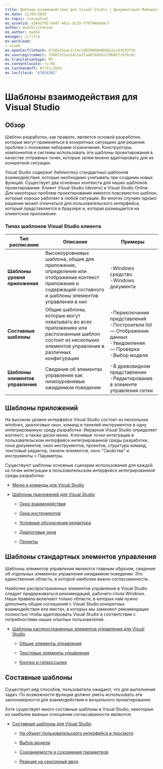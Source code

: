 ```yaml
---
title: Шаблоны взаимодействия для Visual Studio | Документация Майкрософт
ms.date: 11/04/2016
ms.topic: conceptual
ms.assetid: a3643792-b0df-481c-bc35-576f948e04cf
author: madskristensen
ms.author: madsk
manager: jillfra
ms.workload:
- vssdk
ms.openlocfilehash: bfa0a25eac1c14c1d07096840b88a1ec63593f56
ms.sourcegitcommit: 75807551ea14c5a37aa07dd93a170b02fc67bc8c
ms.translationtype: MT
ms.contentlocale: ru-RU
ms.lasthandoff: 07/11/2019
ms.locfileid: "67824302"
---
```

# <a name="interaction-patterns-for-visual-studio"></a>Шаблоны взаимодействия для Visual Studio
## <a name="overview"></a>Обзор
 Шаблон разработки, как правило, является основой разработки, которые могут применяться в конкретных ситуациях для решения проблем с похожими наборами ограничения. Конструкторы компонентов и системы использовать эти шаблоны проектирования в качестве отправных точек, которые затем можно адаптировать для их конкретной ситуации.

 Visual Studio содержит библиотеку стандартных шаблонов взаимодействия, которые необходимо учитывать при создании новых функций. Существует два основных контекста для наших шаблонов проектирования. Клиент Visual Studio (devenv) и Visual Studio Online. Для некоторых проблем проектирования имеется повсеместно шаблон, который хорошо работает в любой ситуации. Во многих случаях однако решение может отличаться для пользовательского интерфейса, который представляется в браузере и, которая размещается на клиентское приложение.

### <a name="visual-studio-client-pattern-types"></a>Типах шаблонов Visual Studio клиента

|Тип расписания|Описание|Примеры|
|------------------|-----------------|--------------|
|**Шаблоны уровня приложения**|Высокоуровневых шаблона, общие для приложения, определение или отображение контекст приложения и содержащий составного и шаблоны элементов управления в них|-Windows средство<br />-Windows документа|
|**Составные шаблоны**|Общие шаблоны, которые могут охватывать во всех приложениях или распознанным шаблон состоит из нескольких элементов управления в различных конфигурации|-Переключение представлений<br />-Построители list<br />— Отображение данных<br />-Уведомления<br />— Проверка<br />-Выбор модели|
|**Шаблоны элементов управления**|Сведения об элементах управления как низкоуровневые ожидаемом поведении|-В древовидном представлении<br />-Редактирования в элементе управления сетки|

## <a name="application-patterns"></a>Шаблоны приложений
 На высоком уровне интерфейсе Visual Studio состоит из нескольких windows, диалоговых окон, команд и панелей инструментов в одну интегрированную среду разработки. Иерархии Visual Studio определяет контекст, а также диски меню. Ключевые точки интеграции в пользовательском интерфейсе интегрированной среды разработки, окна документов, окон инструментов, проектов, структура команд, текстовый редактор, панели элементов, окно "Свойства" и инструменты > Параметры.

 Существуют шаблоны основные сценарии использования для каждой из точек интеграции в пользовательском интерфейсе интегрированной среды разработки:

- [Меню и команды для Visual Studio](../../extensibility/ux-guidelines/menus-and-commands-for-visual-studio.md)

- [Шаблоны приложений для Visual Studio](../../extensibility/ux-guidelines/application-patterns-for-visual-studio.md)

  - [Окно взаимодействия](../../extensibility/ux-guidelines/application-patterns-for-visual-studio.md#BKMK_WindowInteractions)

  - [Окна инструментов](../../extensibility/ux-guidelines/application-patterns-for-visual-studio.md#BKMK_ToolWindows)

  - [Условные обозначения редактора](../../extensibility/ux-guidelines/application-patterns-for-visual-studio.md#BKMK_DocumentEditorConventions)

  - [Диалоговые окна](../../extensibility/ux-guidelines/application-patterns-for-visual-studio.md#BKMK_Dialogs)

  - [Проекты](../../extensibility/ux-guidelines/application-patterns-for-visual-studio.md#BKMK_Projects)

## <a name="common-control-patterns"></a>Шаблоны стандартных элементов управления
 Шаблоны элементов управления являются главным образом, сведения об отдельных элементах управления ожидаемом поведении. Это единственная область, в которой наиболее важно согласованности.

 Наиболее распространенных элементов управления в Visual Studio следует придерживаться рекомендаций, рабочего стола Windows. Наши правила включают только области, в которых нам нужно дополнить общие соглашения с Visual Studio конкретных взаимодействия или местах, в которых мы заменяют рекомендации полностью чтобы адаптировать Visual Studio в соответствии с потребностями наших опытных пользователей.

- [Шаблоны распространенных элементов управления для Visual Studio](../../extensibility/ux-guidelines/common-control-patterns-for-visual-studio.md)

  - [Общие элементы управления](../../extensibility/ux-guidelines/common-control-patterns-for-visual-studio.md#BKMK_CommonControls)

  - [Текстовые элементы управления](../../extensibility/ux-guidelines/common-control-patterns-for-visual-studio.md#BKMK_TextControls)

  - [Кнопки и гиперссылки](../../extensibility/ux-guidelines/common-control-patterns-for-visual-studio.md#BKMK_ButtonsAndHyperlinks)

## <a name="composite-patterns"></a>Составные шаблоны
 Существует ряд способов, пользователи ожидают, что для выполнения задач. По возможности функции должно уметь использовать эти закономерности для взаимодействия и визуального проектирования.

 Хотя существует много составные шаблоны в Visual Studio, некоторые из наиболее важных отношении согласованности являются:

- [Составные шаблоны для Visual Studio](../../extensibility/ux-guidelines/composite-patterns-for-visual-studio.md)

  - [На объект пользовательского интерфейса и просмотр](../../extensibility/ux-guidelines/composite-patterns-for-visual-studio.md#BKMK_OnObjectUI)

  - [Выбор модели](../../extensibility/ux-guidelines/composite-patterns-for-visual-studio.md#BKMK_SelectionModels)

  - [Сохраняемости и сохранения параметров](../../extensibility/ux-guidelines/composite-patterns-for-visual-studio.md#BKMK_PersistenceAndSavingSettings)

  - [Реакция на сенсорный ввод](../../extensibility/ux-guidelines/composite-patterns-for-visual-studio.md#BKMK_TouchInput)
